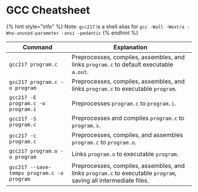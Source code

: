 # GCC Cheatsheet

{% hint style="info" %}
Note: `gcc217` is a shell alias for `gcc -Wall -Wextra -Wno-unused-parameter -ansi -pedantic`
{% endhint %}

| Command                                    | Explanation                                                                                                       |
| ------------------------------------------ | ----------------------------------------------------------------------------------------------------------------- |
| `gcc217 program.c`                         | Preprocesses, compiles, assembles, and links `program.c` to default executable `a.out`.                           |
| `gcc217 program.c -o program`              | Preprocesses, compiles, assembles, and links  `program.c` to executable `program`.                                |
| `gcc217 -E program.c -o program.i`         | Preprocesses `program.c` to `program.i`.                                                                          |
| `gcc217 -S program.c`                      | Preprocesses and compiles `program.c` to `program.s`.                                                             |
| `gcc217 -c program.c`                      | Preprocesses, compiles, and assembles `program.c` to `program.o`.                                                 |
| `gcc217 program.o -o program`              | Links `program.o` to executable `program`.                                                                        |
| `gcc217 --save-temps program.c -o program` | Preprocesses, compiles, assembles, and links  `program.c` to executable `program`, saving all intermediate files. |

